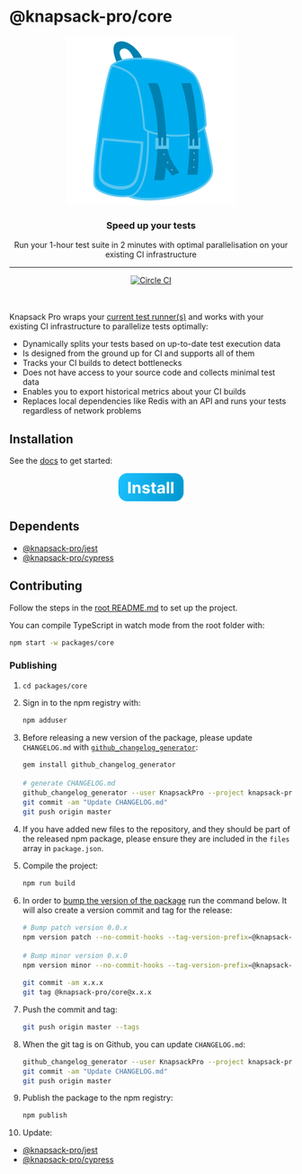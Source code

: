 # @knapsack-pro/core

<p align="center">
  <a href="https://knapsackpro.com?utm_source=github&utm_medium=readme&utm_campaign=knapsack-pro-core&utm_content=hero_logo">
    <img alt="Knapsack Pro" src="./.github/assets/knapsack.png" width="300" height="300" style="max-width: 100%;" />
  </a>
</p>

<h3 align="center">Speed up your tests</h3>
<p align="center">Run your 1-hour test suite in 2 minutes with optimal parallelisation on your existing CI infrastructure</p>

---

<div align="center">
  <a href="https://circleci.com/gh/KnapsackPro/knapsack-pro-core-js">
    <img alt="Circle CI" src="https://circleci.com/gh/KnapsackPro/knapsack-pro-core-js.svg?style=svg" />
  </a>
</div>

<br />
<br />

Knapsack Pro wraps your [current test runner(s)](https://docs.knapsackpro.com/) and works with your existing CI infrastructure to parallelize tests optimally:

- Dynamically splits your tests based on up-to-date test execution data
- Is designed from the ground up for CI and supports all of them
- Tracks your CI builds to detect bottlenecks
- Does not have access to your source code and collects minimal test data
- Enables you to export historical metrics about your CI builds
- Replaces local dependencies like Redis with an API and runs your tests regardless of network problems

## Installation

See the [docs](https://docs.knapsackpro.com/) to get started:

<div align="center">
  <a href="https://docs.knapsackpro.com/">
    <img alt="Install button" src="./.github/assets/install-button.png" width="116" height="50" />
  </a>
</div>

## Dependents

- [@knapsack-pro/jest](https://github.com/KnapsackPro/knapsack-pro-js/tree/setup/packages/jest)
- [@knapsack-pro/cypress](https://github.com/KnapsackPro/knapsack-pro-js/tree/setup/packages/cypress)

## Contributing

Follow the steps in the [root README.md](https://github.com/KnapsackPro/knapsack-pro-js#contributing) to set up the project.

You can compile TypeScript in watch mode from the root folder with:

```bash
npm start -w packages/core
```

### Publishing

1. `cd packages/core`

1. Sign in to the npm registry with:

   ```bash
   npm adduser
   ```

1. Before releasing a new version of the package, please update `CHANGELOG.md` with [`github_changelog_generator`](https://github.com/github-changelog-generator/github-changelog-generator):

   ```bash
   gem install github_changelog_generator

   # generate CHANGELOG.md
   github_changelog_generator --user KnapsackPro --project knapsack-pro-js --pr-wo-labels --issues-wo-labels --include-labels @knapsack-pro/core --since-tag @knapsack-pro/core@5.1.0
   git commit -am "Update CHANGELOG.md"
   git push origin master
   ```

1. If you have added new files to the repository, and they should be part of the released npm package, please ensure they are included in the `files` array in `package.json`.

1. Compile the project:

   ```bash
   npm run build
   ```

1. In order to [bump the version of the package](https://docs.npmjs.com/cli/version) run the command below. It will also create a version commit and tag for the release:

   ```bash
   # Bump patch version 0.0.x
   npm version patch --no-commit-hooks --tag-version-prefix=@knapsack-pro/core@

   # Bump minor version 0.x.0
   npm version minor --no-commit-hooks --tag-version-prefix=@knapsack-pro/core@
   ```

   ```bash
   git commit -am x.x.x
   git tag @knapsack-pro/core@x.x.x
   ```

1. Push the commit and tag:

   ```bash
   git push origin master --tags
   ```

1. When the git tag is on Github, you can update `CHANGELOG.md`:

   ```bash
   github_changelog_generator --user KnapsackPro --project knapsack-pro-js --pr-wo-labels --issues-wo-labels --include-labels @knapsack-pro/core --since-tag @knapsack-pro/core@5.1.0
   git commit -am "Update CHANGELOG.md"
   git push origin master
   ```

1. Publish the package to the npm registry:

   ```bash
   npm publish
   ```

1. Update:

- [@knapsack-pro/jest](https://github.com/KnapsackPro/knapsack-pro-js/tree/setup/packages/jest)
- [@knapsack-pro/cypress](https://github.com/KnapsackPro/knapsack-pro-js/tree/setup/packages/cypress)
